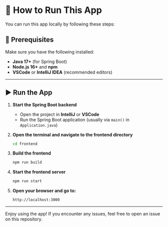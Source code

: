 
# 🚀 How to Run This App

You can run this app locally by following these steps:

## 🧰 Prerequisites

Make sure you have the following installed:

- **Java 17+** (for Spring Boot)
- **Node.js 16+** and **npm**
- **VSCode** or **IntelliJ IDEA** (recommended editors)

---

## ▶️ Run the App

1. **Start the Spring Boot backend**
   - Open the project in **IntelliJ** or **VSCode**
   - Run the Spring Boot application (usually via `main()` in `Application.java`)

2. **Open the terminal and navigate to the frontend directory**
   ```bash
   cd frontend
   ```

3. **Build the frontend**
   ```bash
   npm run build
   ```

4. **Start the frontend server**
   ```bash
   npm run start
   ```

5. **Open your browser and go to:**
   ```
   http://localhost:3000
   ```

---

Enjoy using the app! If you encounter any issues, feel free to open an issue on this repository.
